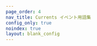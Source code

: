 ```yaml
---
page_order: 4
nav_title: Currents イベント用語集
config_only: true
noindex: true
layout: blank_config
---
```

